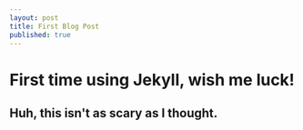 ```yaml
---
layout: post
title: First Blog Post
published: true
---
```

# First time using Jekyll, wish me luck!

## Huh, this isn't as scary as I thought.
